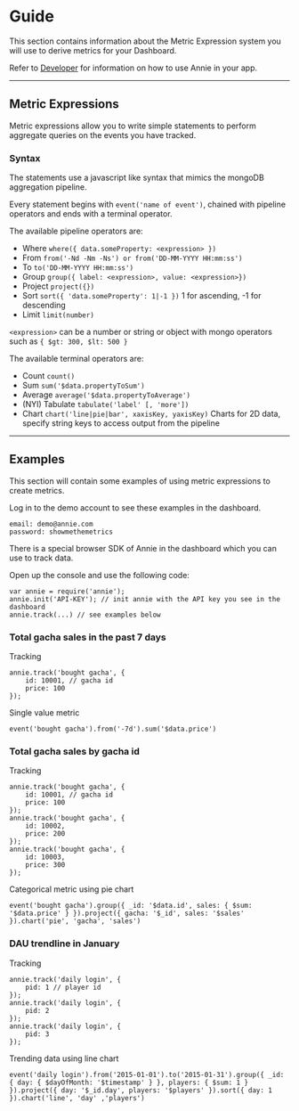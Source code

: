 # Guide

This section contains information about the Metric Expression system you will use to derive metrics for your Dashboard.

Refer to [Developer](developer) for information on how to use Annie in your app.
- - -
## Metric Expressions
Metric expressions allow you to write simple statements to perform aggregate queries on the events you have tracked.

### Syntax
The statements use a javascript like syntax that mimics the mongoDB aggregation pipeline.

Every statement begins with `event('name of event')`, chained with pipeline operators and ends with a terminal operator.

The available pipeline operators are:

* Where `where({ data.someProperty: <expression> })`
* From `from('-Nd -Nm -Ns') or from('DD-MM-YYYY HH:mm:ss')`
* To `to('DD-MM-YYYY HH:mm:ss')`
* Group `group({ label: <expression>, value: <expression>})`
* Project `project({})`
* Sort `sort({ 'data.someProperty': 1|-1 })` 1 for ascending, -1 for descending
* Limit `limit(number)`

`<expression>` can be a number or string or object with mongo operators such as `{ $gt: 300, $lt: 500 }`

The available terminal operators are:

* Count `count()`
* Sum `sum('$data.propertyToSum')`
* Average `average('$data.propertyToAverage')`
* (NYI) Tabulate `tabulate('label' [, 'more'])`
* Chart `chart('line|pie|bar', xaxisKey, yaxisKey)` Charts for 2D data, specify string keys to access output from the pipeline
- - -

## Examples

This section will contain some examples of using metric expressions to create metrics.

Log in to the demo account to see these examples in the dashboard.
```
email: demo@annie.com
password: showmethemetrics
```

There is a special browser SDK of Annie in the dashboard which you can use to track data.

Open up the console and use the following code:

```language-javascript
var annie = require('annie');
annie.init('API-KEY'); // init annie with the API key you see in the dashboard
annie.track(...) // see examples below
```

### Total gacha sales in the past 7 days
Tracking
```language-javascript
annie.track('bought gacha', {
    id: 10001, // gacha id
    price: 100
});
```
Single value metric
```language-javascript
event('bought gacha').from('-7d').sum('$data.price')
```

### Total gacha sales by gacha id
Tracking
```language-javascript
annie.track('bought gacha', {
    id: 10001, // gacha id
    price: 100
});
annie.track('bought gacha', {
    id: 10002,
    price: 200
});
annie.track('bought gacha', {
    id: 10003,
    price: 300
});
```
Categorical metric using pie chart
```language-javascript
event('bought gacha').group({ _id: '$data.id', sales: { $sum: '$data.price' } }).project({ gacha: '$_id', sales: '$sales' }).chart('pie', 'gacha', 'sales')
```

### DAU trendline in January
Tracking
```language-javascript
annie.track('daily login', {
    pid: 1 // player id
});
annie.track('daily login', {
    pid: 2
});
annie.track('daily login', {
    pid: 3
});
```
Trending data using line chart
```language-javascript
event('daily login').from('2015-01-01').to('2015-01-31').group({ _id: { day: { $dayOfMonth: '$timestamp' } }, players: { $sum: 1 } }).project({ day: '$_id.day', players: '$players' }).sort({ day: 1 }).chart('line', 'day' ,'players')
```